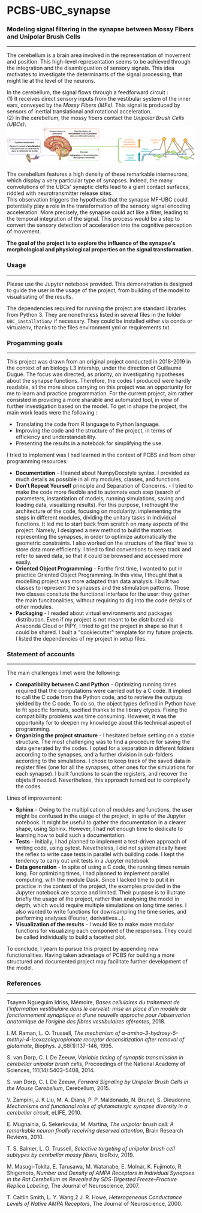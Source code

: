 # PCBS-UBC_synapse


### Modeling signal filtering in the synapse between Mossy Fibers and Unipolar Brush Cells
---

The cerebellum is a brain area involved in the representation of movement and position. This high-level representation seems to be achieved through the integration and the disambiguation of sensory signals. This idea motivates to investigate the determinants of the signal processing, that might lie at the level of the neurons.  

In the cerebellum, the signal flows through a feedforward circuit :  
(1) It receives direct sensory inputs from the vestibular system of the inner ears, conveyed by the *Mossy Fibers (MFs)*. This signal is produced by sensors of inertial translational and rotational acceleration.  
(2) In the cerebellum, the mossy fibers contact the *Unipolar Brush Cells (UBCs)*.  
![Feedforward network in the cerebellum](https://github.com/esther-poniatowski/PCBS-UBC_synapse/blob/master/UBC_references/fig1_cerebelllum_network.PNG)

The cerebellum features a high density of these remarkable interneurons, which display a very particular type of synapses. Indeed, the many convolutions of the UBCs' synaptic clefts lead to a giant contact surfaces, riddled with neurotransmitter release sites.  
This observation triggers the hypothesis that the synapse MF-UBC could potentially play a role in the transformation of the sensory signal encoding acceleration. More precisely, the synapse could act like a filter, leading to the temporal integration of the signal. This process would be a step to convert the sensory detection of acceleration into the cognitive perception of movement.

**The goal of the project is to explore the influence of the synapse's morphological and physiological properties on the signal transformation.**


### Usage
---

Please use the Jupyter notebook provided. This demonstration is designed to guide the user in the usage of the project, from building of the model to visualisating of the results.

The dependencies required for running the project are standard libraries from Python 3. They are nonetheless listed in several files in the folder `UBC_installation/` if necessary. They could be installed either via conda or virtualenv, thanks to the files environment.yml or requirements.txt.


### Progamming goals
---

This project was drawn from an original project conducted in 2018-2019 in the context of an biology L3 intership, under the direction of Guillaume Dugué. The focus was directed, as priority, on investigating hypotheses about the synapse functions. Therefore, the codes I produced were hardly readable, all the more since carrying on this project was an opportunity for me to learn and practice programmation.
For the current project, aim rather consisted in providing a more sharable and automated tool, in view of further investigation based on the model. To get in shape the project, the main work leads were the following :  
* Translating the code from R language to Python language.
* Improving the code and the structure of the project, in terms of efficiency and understandability.
* Presenting the results in a notebook for simplifying the use.

I tried to implement was I had learned in the context of PCBS and from other programming resources:
* **Documentation** - I leaned about NumpyDocstyle syntax. I provided as much details as possible in all my modules, classes, and functions.
* **Don't Repeat Yourself** principle and Separation of Concerns. - I tried to make the code more flexible and to automate each step (search of parameters, instantiation of models, running simulations, saving and loading data, visualizing results). For this purpose, I rethought the architecture of the code, focusing on modularity: implementing the steps in different modules, dividing the unitary tasks in individual functions. It led me to start back from scratch on many aspects of the project. Namely, I designed a new method to build the matrixes representing the synapses, in order to optimize automatically the geometric constraints. I also worked on the structure of the files' tree to store data more efficiently. I tried to find conventions to keep track and refer to saved data, so that it could be browsed and accessed more easily.
* **Oriented Object Programming** - Forthe first time, I wanted to put in practice Oriented Object Programming. In this view, I thought that a modelling project was more adapted than data analysis. I built two classes to represent the synapses and the stimulation patterns. Those two classes consitute the functional interface for the user: they gather the main funcitonalities, without requiring to dig into the code details of other modules.
* **Packaging** - I readed about virtual environments and packages distribution. Even if my project is not meant to be distributed via Anaconda Cloud or PiPY, I tried to get the project in shape so that it could be shared. I built a "cookiecutter" template for my future projects. I listed the dependencies of my project in setup files.


### Statement of accounts
---

The main challenges I met were the following:
* **Compatibility between C and Python** - Optimizing running times required that the computations were carried out by a C code. It implied to call the C code from the Python code, and to retrieve the outputs yielded by the C code. To do so, the object types defined in Python have to fit specific formats, secified thanks to the library ctypes. Fixing the compatibility problems was time consuming. However, it was the opportunity for to deepen my knowledge about this technical aspect of programming.
* **Organizing the project structure** - I hesitated before settling on a stable structure. The most challenging was to find a procedure for saving the data generated by the codes. I opted for a separation in different folders according to the synapses, and a further division in sub-folders according to the simulations. I chose to keep track of the saved data in register files (one for all the synapses, other ones for the simulations for each synapse). I built functions to scan the registers, and recover the objets if needed. Nevertheless, this approach turned out to complexify the codes.

Lines of improvement:
* **Sphinx** - Owing to the multiplication of modules and functions, the user might be confused in the usage of the project, in spite of the Jupyter notebook. It might be useful to gather the documentation in a clearer shape, using Sphinx. However, I had not enough time to dedicate to learning how to build such a documentation.
* **Tests** - Initially, I had planned to implement a test-driven approach of writing code, using pytest. Nevetheless, I did not systematically have the reflex to write case tests in parallel with building code. I kept the tendency to carry out unit tests in a Jupyter notebook
* **Data generation** - In spite of using a C code, the running times remain long. For optimizing times, I had planned to implement parallel computing, with the module Dask. Since I lacked time to put it in practice in the context of the project, the examples provided in the Jupyter notebook are scarce and limited. Their purpose is to illutrate briefly the usage of the project, rather than analysing the model in depth, which would require multiple simulations on long time series. I also wanted to write functions for downsampling the time series, and performing analyses (Fourier, derivatives...).
* **Visualization of the results** - I would like to make more modular functions for visualizing each component of the responses. They could be called individually to build a facetted plot.

To conclude, I yearn to pursue this project by appending new functionalities. Having taken advantage of PCBS for building a more structured and documented project may facilitate further development of the model.


### References
---

Tsayem Ngueguim Idriss, Mémoire, *Bases cellulaires du traitement de l’information vestibulaire dans le cervelet: mise en place d’un modèle de fonctionnement synaptique et d’une nouvelle approche pour l’observation anatomique de l’origine des fibres vestibulaires aférentes*, 2018.

I. M. Raman, L. O. Trussell, *The mechanism of a-amino-3-hydroxy-5-methyl-4-isoxazolepropionate receptor desensitization after removal of glutamate*, Biophys. J.,68(1):137–146, 1995.

S. van Dorp, C. I. De Zeeuw, *Variable timing of synaptic transmission in cerebellar unipolar brush cells*, Proceedings of the National Academy of Sciences, 111(14):5403–5408, 2014.

S. van Dorp, C. I. De Zeeuw, *Forward Signaling by Unipolar Brush Cells in the Mouse Cerebellum*, Cerebellum, 2015.

V. Zampini, J. K Liu, M. A. Diana, P. P. Maldonado, N. Brunel, S. Dieudonne, *Mechanisms and functional roles of glutamatergic synapse diversity in a cerebellar circuit*, eLIFE, 2010.

E. Mugnainia, G. Sekerkováa, M. Martina, *The unipolar brush cell: A remarkable neuron finally receiving deserved attention*, Brain Research Reviews, 2010.

T. S. Balmer, L. O. Trussell, *Selective targeting of unipolar brush cell subtypes by cerebellar mossy fibers*, bioRxiv, 2019.

M. Masugi-Tokita, E. Tarusawa, M. Watanabe, E. Molnar, K. Fujimoto, R. Shigemoto, *Number and Density of AMPA Receptors in Individual Synapses in the Rat Cerebellum as Revealed by SDS-Digested Freeze-Fracture Replica Labeling*, The Journal of Neuroscience, 2007.

T. Caitlin Smith, L. Y. Wang,2 J. R. Howe, *Heterogeneous Conductance Levels of Native AMPA Receptors*, The Journal of Neuroscience, 2000.

